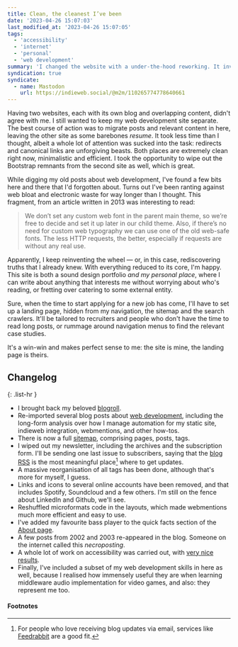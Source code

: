 ```yaml
---
title: Clean, the cleanest I’ve been
date: '2023-04-26 15:07:03'
last_modified_at: '2023-04-26 15:07:05'
tags:
  - 'accessibility'
  - 'internet'
  - 'personal'
  - 'web development'
summary: 'I changed the website with a under-the-hood reworking. It involved a structure clean-up, CSS polishing, and a refactor of my alt site.'
syndication: true
syndicate:
  - name: Mastodon
    url: https://indieweb.social/@m2m/110265774778640661
---
```

Having two websites, each with its own blog and overlapping content, didn't agree with me. I still wanted to keep my web development site separate. The best course of action was to migrate posts and relevant content in here, leaving the other site as some barebones *resume*. It took less time than I thought, albeit a whole lot of attention was sucked into the task: redirects and canonical links are unforgiving beasts. Both places are extremely clean right now, minimalistic and efficient. I took the opportunity to wipe out the Bootstrap remnants from the second site as well, which is great.

While digging my old posts about web development, I've found a few bits here and there that I'd forgotten about. Turns out I've been ranting against web bloat and electronic waste for way longer than I thought. This fragment, from an article written in 2013 was interesting to read:

> We don’t set any custom web font in the parent main  theme, so we’re free to decide and set it up later in our child theme.  Also, if there’s no need for custom web typography we can use one of the old web-safe fonts. The less HTTP requests, the better, especially if requests are without any real use.

Apparently, I keep reinventing the wheel — or, in this case, rediscovering truths that I already knew. With everything reduced to its core, I'm happy. This site is both a sound design portfolio *and my personal place*, where I can write about anything that interests me without worrying about who's reading, or fretting over catering to some external entity.

Sure, when the time to start applying for a new job has come, I'll have to set up a landing page, hidden from my navigation, the sitemap and the search crawlers. It'll be tailored to recruiters and people who don't have the time to read long posts, or rummage around navigation menus to find the relevant case studies.

It's a win-win and makes perfect sense to me: the site is mine, the landing page is theirs.

## Changelog

{: .list-hr }
- I brought back my beloved [blogroll](/blogroll/).
- Re-imported several blog posts about [web development](/blog/tag/web-development/), including the long-form analysis over how I manage automation for my static site, indieweb integration, webmentions, and other how-tos.
- There is now a full [sitemap](/sitemap/), comprising pages, posts, tags.
- I wiped out my newsletter, including the archives and the subscription form. I'll be sending one last issue to subscribers, saying that the [blog RSS](/feed.xml) is the most meaningful place[^1] where to get updates.
- A massive reorganisation of all tags has been done, although that's more for myself, I guess.
- Links and icons to several online accounts have been removed, and that includes Spotify, Soundcloud and a few others. I'm still on the fence about LinkedIn and Github, we'll see.
- Reshuffled microformats code in the layouts, which made webmentions much more efficient and easy to use.
- I've added my favourite bass player to the quick facts section of the [About page](/about/#quick-facts).
- A few posts from 2002 and 2003 re-appeared in the blog. Someone on the internet called this _necroposting_.
- A whole lot of work on accessibility was carried out, with [very nice results](/colophon/#accessibility).
- Finally, I've included a subset of my web development skills in here as well, because I realised how immensely useful they are when learning middleware audio implementation for video games, and also: they represent me too.

#### Footnotes

[^1]: For people who love receiving blog updates via email, services like [Feedrabbit](https://feedrabbit.com/) are a good fit.
